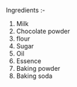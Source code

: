 Ingredients :-

1. Milk
2. Chocolate powder
3. flour
4. Sugar
5. Oil
6. Essence
7. Baking powder
8. Baking soda